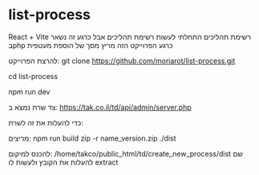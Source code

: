 # list-process
React + Vite
רשימת תהליכים
התחלתי לעשות רשימת תהליכים אבל כרגע זה נשאר בphp
כרגע הפרוייקט הזה מריץ מסך של הוספת מעטפית

להרצת הפרוייקט:
 git clone https://github.com/moriarot/list-process.git

 cd list-process

 npm run dev

 צד שרת נמצא ב: https://tak.co.il/td/api/admin/server.php


כדי להעלות את זה לשרת:

מריצים: 
npm run build
zip -r name_version.zip ./dist

להכנס למיקום:
/home/takco/public_html/td/create_new_process/dist
שם להעלות את הקובץ ולעשות לו extract